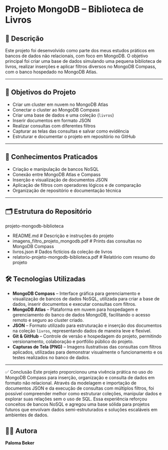 # Projeto MongoDB – Biblioteca de Livros

## 📌 Descrição

Este projeto foi desenvolvido como parte dos meus estudos práticos em bancos de dados não relacionais, com foco em MongoDB. 
O objetivo principal foi criar uma base de dados simulando uma pequena biblioteca de livros, realizar inserções e aplicar filtros diversos no MongoDB Compass, com o banco hospedado no MongoDB Atlas.

---

## 🎯 Objetivos do Projeto

- Criar um cluster em nuvem no MongoDB Atlas
- Conectar o cluster ao MongoDB Compass
- Criar uma base de dados e uma coleção (`livros`)
- Inserir documentos em formato JSON
- Realizar consultas com diferentes filtros
- Capturar as telas das consultas e salvar como evidência
- Estruturar e documentar o projeto em repositório no GitHub

---

## 🧠 Conhecimentos Praticados

- Criação e manipulação de bancos NoSQL
- Conexão entre MongoDB Atlas e Compass
- Inserção e visualização de documentos JSON
- Aplicação de filtros com operadores lógicos e de comparação
- Organização de repositório e documentação técnica

---

## 🗂 Estrutura do Repositório
projeto-mongodb-biblioteca
- README.md                                 # Descrição e instruções do projeto
- imagens_filtro_projeto_mongodb.pdf        # Prints das consultas no MongoDB Compass
- livros.json                               # Dados fictícios da coleção de livros
- relatorio-projeto-mongodb-biblioteca.pdf  # Relatório com resumo do projeto



## 🛠 Tecnologias Utilizadas

- **MongoDB Compass** – Interface gráfica para gerenciamento e visualização de bancos de dados NoSQL, utilizada para criar a base de dados, inserir documentos e executar consultas com filtros.
- **MongoDB Atlas** – Plataforma em nuvem para hospedagem e gerenciamento do banco de dados MongoDB, facilitando o acesso remoto e seguro ao cluster criado.
- **JSON** – Formato utilizado para estruturação e inserção dos documentos na coleção `livros`, representando dados de maneira leve e flexível.
- **Git & GitHub** – Controle de versão e hospedagem do projeto, permitindo versionamento, colaboração e portfólio público do projeto.
- **Capturas de Tela (PNG)** – Imagens ilustrativas das consultas com filtros aplicados, utilizadas para demonstrar visualmente o funcionamento e os testes realizados no banco de dados.

---

✅ Conclusão
Este projeto proporcionou uma vivência prática no uso do MongoDB Compass para inserção, organização e consulta de dados em formato não relacional. Através da modelagem e importação de documentos JSON e da execução de consultas com múltiplos filtros, foi possível compreender melhor como estruturar coleções, manipular dados e explorar suas relações sem o uso de SQL. Essa experiência reforçou conceitos de bancos NoSQL e agregou uma base sólida para projetos futuros que envolvam dados semi-estruturados e soluções escaláveis em ambientes de dados.

## 👩‍💻 Autora

**Paloma Beker**

